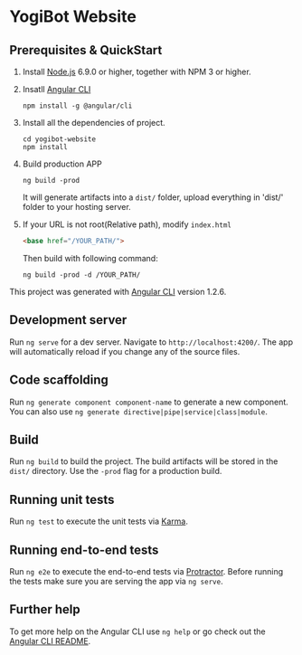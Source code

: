 # YogiBot Website

## Prerequisites & QuickStart
1. Install [Node.js](https://nodejs.org/en/) 6.9.0 or higher, together with NPM 3 or higher.
2. Insatll [Angular CLI](https://github.com/angular/angular-cli) 
    ```
    npm install -g @angular/cli
    ```
3. Install all the dependencies of project.
    ```
    cd yogibot-website
    npm install
    ```
4. Build production APP
    ```
    ng build -prod
    ```
    It will generate artifacts into a `dist/` folder, upload everything in 'dist/' folder to your hosting server.

5. If your URL is not root(Relative path), modify `index.html`
    ```html
    <base href="/YOUR_PATH/">
    ```
    Then build with following command:
    ```
    ng build -prod -d /YOUR_PATH/
    ```

This project was generated with [Angular CLI](https://github.com/angular/angular-cli) version 1.2.6.

## Development server

Run `ng serve` for a dev server. Navigate to `http://localhost:4200/`. The app will automatically reload if you change any of the source files.

## Code scaffolding

Run `ng generate component component-name` to generate a new component. You can also use `ng generate directive|pipe|service|class|module`.

## Build

Run `ng build` to build the project. The build artifacts will be stored in the `dist/` directory. Use the `-prod` flag for a production build.

## Running unit tests

Run `ng test` to execute the unit tests via [Karma](https://karma-runner.github.io).

## Running end-to-end tests

Run `ng e2e` to execute the end-to-end tests via [Protractor](http://www.protractortest.org/).
Before running the tests make sure you are serving the app via `ng serve`.

## Further help

To get more help on the Angular CLI use `ng help` or go check out the [Angular CLI README](https://github.com/angular/angular-cli/blob/master/README.md).
